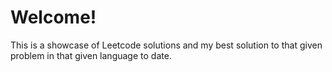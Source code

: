 # Welcome!

This is a showcase of Leetcode solutions and my best solution to that given problem in that given language to date.
